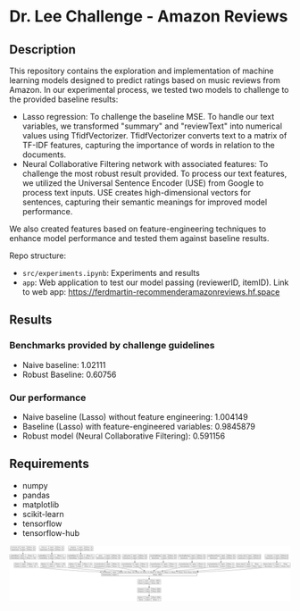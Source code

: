 # Dr. Lee Challenge - Amazon Reviews

## Description
This repository contains the exploration and implementation of machine learning models designed to predict ratings based on music reviews from Amazon. In our experimental process, we tested two models to challenge to the provided baseline results:
- Lasso regression: To challenge the baseline MSE. To handle our text variables, we transformed "summary" and "reviewText" into numerical values using TfidfVectorizer. TfidfVectorizer converts text to a matrix of TF-IDF features, capturing the importance of words in relation to the documents.
- Neural Collaborative Filtering network with associated features: To challenge the most robust result provided. To process our text features, we utilized the Universal Sentence Encoder (USE) from Google to process text inputs. USE creates high-dimensional vectors for sentences, capturing their semantic meanings for improved model performance.

We also created features based on feature-engineering techniques to enhance model performance and tested them against baseline results.

Repo structure:
- `src/experiments.ipynb`: Experiments and results
- `app`: Web application to test our model passing (reviewerID, itemID). Link to web app: https://ferdmartin-recommenderamazonreviews.hf.space

## Results
### Benchmarks provided by challenge guidelines
- Naive baseline: 1.02111
- Robust Baseline: 0.60756

### Our performance
- Naive baseline (Lasso) without feature engineering: 1.004149
- Baseline (Lasso) with feature-engineered variables: 0.9845879
- Robust model (Neural Collaborative Filtering): 0.591156

## Requirements
- numpy
- pandas
- matplotlib
- scikit-learn
- tensorflow
- tensorflow-hub

![Best Architecture - Neural Collaborative Filtering](https://github.com/ferdmartin/esalee-challenge/blob/main/misc/Amazon%20Reviews%20Architecture.png)
